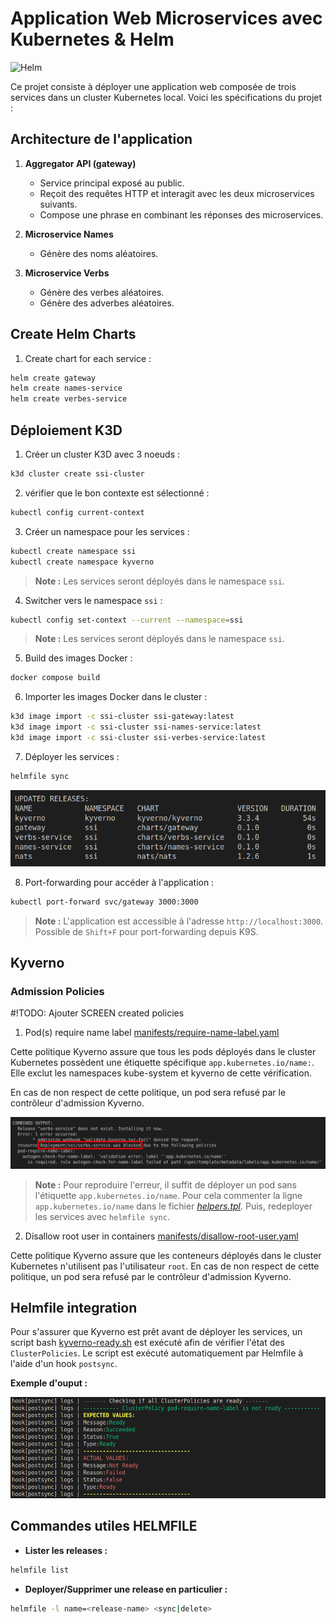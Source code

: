 # Application Web Microservices avec Kubernetes & Helm

![Helm](./docs/img/Helm.avif)

Ce projet consiste à déployer une application web composée de trois services dans un cluster Kubernetes local. Voici les spécifications du projet :

## Architecture de l'application

1. **Aggregator API (gateway)**  
   - Service principal exposé au public.  
   - Reçoit des requêtes HTTP et interagit avec les deux microservices suivants.  
   - Compose une phrase en combinant les réponses des microservices.

2. **Microservice Names**  
   - Génère des noms aléatoires.  

3. **Microservice Verbs**  
   - Génère des verbes aléatoires.  
   - Génère des adverbes aléatoires.

## Create Helm Charts

1. Create chart for each service :

```bash
helm create gateway
helm create names-service
helm create verbes-service
```


## Déploiement K3D 

1. Créer un cluster K3D avec 3 noeuds :  
```bash
k3d cluster create ssi-cluster 
```

2. vérifier que le bon contexte est sélectionné :  
```bash
kubectl config current-context
```

3. Créer un namespace pour les services :  
```bash
kubectl create namespace ssi
kubectl create namespace kyverno
```

> **Note :** Les services seront déployés dans le namespace `ssi`.

4. Switcher vers le namespace `ssi` :    
```bash
kubectl config set-context --current --namespace=ssi
```
> **Note :** Les services seront déployés dans le namespace `ssi`.

5. Build des images Docker :  
```bash
docker compose build
```

6. Importer les images Docker dans le cluster :  
```bash
k3d image import -c ssi-cluster ssi-gateway:latest
k3d image import -c ssi-cluster ssi-names-service:latest
k3d image import -c ssi-cluster ssi-verbes-service:latest
```

7. Déployer les services :  
```bash
helmfile sync
```

![helmfile-sync](./docs/img/helmfile-sync.png)

8. Port-forwarding pour accéder à l'application :  
```bash
kubectl port-forward svc/gateway 3000:3000
```
> **Note :** L'application est accessible à l'adresse `http://localhost:3000`.
> Possible de `Shift+F` pour port-forwarding depuis K9S.

## Kyverno

### Admission Policies 

#!TODO: Ajouter SCREEN created policies

1. Pod(s) require name label [manifests/require-name-label.yaml](./kubernetes/manifests/require-name-label.yaml)

Cette politique Kyverno assure que tous les pods déployés dans le cluster Kubernetes possèdent une étiquette spécifique `app.kubernetes.io/name:`. Elle exclut les namespaces kube-system et kyverno de cette vérification.

En cas de non respect de cette politique, un pod sera refusé par le contrôleur d'admission Kyverno.

![label-blocked](./docs/img/label-blocked.png)

> **Note :** Pour reproduire l'erreur, il suffit de déployer un pod sans l'étiquette `app.kubernetes.io/name`. Pour cela commenter la ligne `app.kubernetes.io/name` dans le fichier [_helpers.tpl_](./kubernetes/charts/verbs-service/templates/_helpers.tpl). Puis, redeployer les services avec `helmfile sync`.

2. Disallow root user in containers [manifests/disallow-root-user.yaml](./kubernetes/manifests/disallow-root-user.yaml)

Cette politique Kyverno assure que les conteneurs déployés dans le cluster Kubernetes n'utilisent pas l'utilisateur `root`. En cas de non respect de cette politique, un pod sera refusé par le contrôleur d'admission Kyverno.

## Helmfile integration

Pour s'assurer que Kyverno est prêt avant de déployer les services, un script bash [kyverno-ready.sh](./kubernetes/scripts/kyverno-ready.sh) est exécuté afin de vérifier l'état des `ClusterPolicies`. Le script est exécuté automatiquement par Helmfile à l'aide d'un hook `postsync`.

**Exemple d'ouput :**  

![check-policies](./docs/img/check-policies-is-ready.png)

## Commandes utiles HELMFILE

- **Lister les releases :**  
```bash
helmfile list
```

- **Deployer/Supprimer une release en particulier :**  
```bash
helmfile -l name=<release-name> <sync|delete>
```